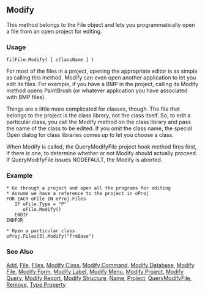 ## Modify

This method belongs to the File object and lets you programmatically open a file from an open project for editing.

### Usage

```foxpro
filFile.Modify( [ cClassName ] )
```

For most of the files in a project, opening the appropriate editor is as simple as calling this method. Modify can even open another application to let you edit its files. For example, if you have a BMP in the project, calling its Modify method opens PaintBrush (or whatever application you have associated with BMP files). 

Things are a little more complicated for classes, though. The file that belongs to the project is the class library, not the class itself. So, to edit a particular class, you call the Modify method on the class library and pass the name of the class to be edited. If you omit the class name, the special Open dialog for class libraries comes up to let you choose a class. 

When Modify is called, the QueryModifyFile project hook method fires first, if there is one, to determine whether or not Modify should actually proceed. If QueryModifyFile issues NODEFAULT, the Modify is aborted. 

### Example

```foxpro
* Go through a project and open all the programs for editing
* Assume we have a reference to the project in oProj
FOR EACH oFile IN oProj.Files
   IF oFile.Type = "P"
      oFile.Modify()
   ENDIF
ENDFOR

* Open a particular class.
oProj.Files[3].Modify("frmBase")
```
### See Also

[Add](s4g744.md), [File](s4g755.md), [Files](s4g734.md), [Modify Class](s4g589.md), [Modify Command](s4g167.md), [Modify Database](s4g320.md), [Modify File](s4g167.md), [Modify Form](s4g590.md), [Modify Label](s4g235.md), [Modify Menu](s4g198.md), [Modify Project](s4g227.md), [Modify Query](s4g072.md), [Modify Report](s4g235.md), [Modify Structure](s4g069.md), [Name](s4g612.md), [Project](s4g730.md), [QueryModifyFile](s4g773.md), [Remove](s4g753.md), [Type Property](s4g782.md)